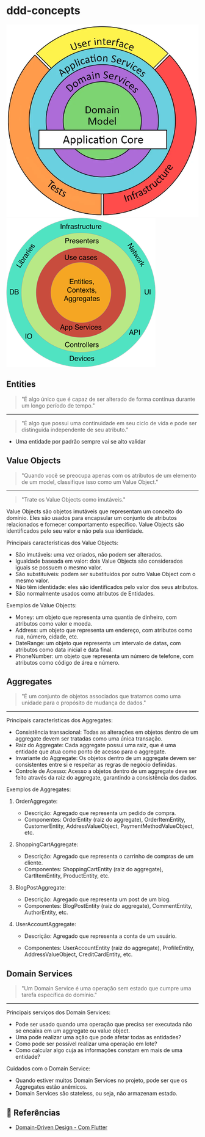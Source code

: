 # ddd-concepts

![Schema DDD - Onion Architecture](image-1.png)![Schema DDD - Clean Architecture](image.png)

## Entities

> "É algo único que é capaz de ser alterado de forma contínua durante um longo período de tempo."
---
> "É algo que possui uma continuidade em seu ciclo de vida e pode ser distinguida independente de seu atributo."

- Uma entidade por padrão sempre vai se alto validar

## Value Objects

> "Quando você se preocupa apenas com os atributos de um elemento de um model, classifique isso como um Value Object."
---
> "Trate os Value Objects como imutáveis."

Value Objects são objetos imutáveis que representam um conceito do domínio.
Eles são usados para encapsular um conjunto de atributos relacionados e fornecer comportamento específico.
Value Objects são identificados pelo seu valor e não pela sua identidade.

Principais características dos Value Objects:

- São imutáveis: uma vez criados, não podem ser alterados.
- Igualdade baseada em valor: dois Value Objects são considerados iguais se possuem o mesmo valor.
- São substituíveis: podem ser substituídos por outro Value Object com o mesmo valor.
- Não têm identidade: eles são identificados pelo valor dos seus atributos.
- São normalmente usados como atributos de Entidades.

Exemplos de Value Objects:

- Money: um objeto que representa uma quantia de dinheiro, com atributos como valor e moeda.
- Address: um objeto que representa um endereço, com atributos como rua, número, cidade, etc.
- DateRange: um objeto que representa um intervalo de datas, com atributos como data inicial e data final.
- PhoneNumber: um objeto que representa um número de telefone, com atributos como código de área e número.

## Aggregates

> "É um conjunto de objetos associados que tratamos como uma unidade para o propósito de mudança de dados."
---

Principais características dos Aggregates:

- Consistência transacional: Todas as alterações em objetos dentro de um aggregate devem ser tratadas como uma única transação.
- Raiz do Aggregate: Cada aggregate possui uma raiz, que é uma entidade que atua como ponto de acesso para o aggregate.
- Invariante do Aggregate: Os objetos dentro de um aggregate devem ser consistentes entre si e respeitar as regras de negócio definidas.
- Controle de Acesso: Acesso a objetos dentro de um aggregate deve ser feito através da raiz do aggregate, garantindo a consistência dos dados.

Exemplos de Aggregates:

1. OrderAggregate:
   - Descrição: Agregado que representa um pedido de compra.
   - Componentes: OrderEntity (raiz do aggregate), OrderItemEntity, CustomerEntity, AddressValueObject, PaymentMethodValueObject, etc.

2. ShoppingCartAggregate:
   - Descrição: Agregado que representa o carrinho de compras de um cliente.
   - Componentes: ShoppingCartEntity (raiz do aggregate), CartItemEntity, ProductEntity, etc.

3. BlogPostAggregate:
   - Descrição: Agregado que representa um post de um blog.
   - Componentes: BlogPostEntity (raiz do aggregate), CommentEntity, AuthorEntity, etc.

4. UserAccountAggregate:
   - Descrição: Agregado que representa a conta de um usuário.

   - Componentes: UserAccountEntity (raiz do aggregate), ProfileEntity, AddressValueObject, CreditCardEntity, etc.

## Domain Services

> "Um Domain Service é uma operação sem estado que cumpre uma tarefa específica do domínio."
---

Principais serviços dos Domain Services:

- Pode ser usado quando uma operação que precisa ser executada não se encaixa em um aggregate ou value object.
- Uma pode realizar uma ação que pode afetar todas as entidades?
- Como pode ser possível realizar uma operação em lote?
- Como calcular algo cuja as informações constam em mais de uma entidade?

Cuidados com o Domain Service:

- Quando estiver muitos Domain Services no projeto, pode ser que os Aggregates estão anêmicos.
- Domain Services são stateless, ou seja, não armazenam estado.

## 🔖 Referências

- [Domain-Driven Design - Com Flutter](https://medium.com/@jasonsantiagobutler/domain-driven-design-com-flutter-eba075dbf285)
